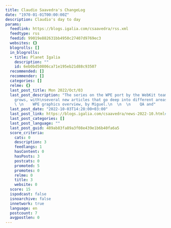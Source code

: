 ```yaml
---
title: Claudio Saavedra's ChangeLog
date: "1970-01-01T00:00:00Z"
description: Claudio's day to day
params:
  feedlink: https://blogs.igalia.com/csaavedra/rss.xml
  feedtype: rss
  feedid: 99019e882631bb4950c27407d9769ec3
  websites: {}
  blogrolls: []
  in_blogrolls:
  - title: Planet Igalia
    description: ""
    id: 6eb0bd50806ca71e195eb21d88c93507
  recommended: []
  recommender: []
  categories: []
  relme: {}
  last_post_title: Mon 2022/Oct/03
  last_post_description: "The series on the WPE port by the WebKit team at Igalia
    grows, with\nseveral new articles that go deep into different areas of the engine:\n\n\n
    \ \n    WPE graphics overview, by Miguel.\n  \n  \n    QA and"
  last_post_date: "2022-10-03T14:28:00+03:00"
  last_post_link: https://blogs.igalia.com/csaavedra/news-2022-10.html#D03
  last_post_categories: []
  last_post_language: ""
  last_post_guid: 489ab83fa89a3f08e439e1b6b40fa6a5
  score_criteria:
    cats: 0
    description: 3
    feedlangs: 1
    hasContent: 0
    hasPosts: 3
    postcats: 0
    promoted: 5
    promotes: 0
    relme: 0
    title: 3
    website: 0
  score: 15
  ispodcast: false
  isnoarchive: false
  innetwork: true
  language: en
  postcount: 7
  avgpostlen: 0
---
```

